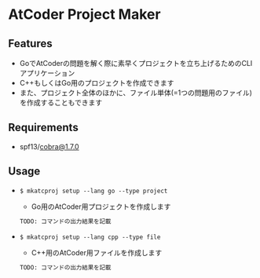 # AtCoder Project Maker
## Features
- GoでAtCoderの問題を解く際に素早くプロジェクトを立ち上げるためのCLIアプリケーション
- C++もしくはGo用のプロジェクトを作成できます
- また、プロジェクト全体のほかに、ファイル単体(=1つの問題用のファイル)を作成することもできます

## Requirements
- spf13/cobra@1.7.0

## Usage
- `$ mkatcproj setup --lang go --type project`
  - Go用のAtCoder用プロジェクトを作成します
  ```bash
  TODO: コマンドの出力結果を記載
  ```

- `$ mkatcproj setup --lang cpp --type file`
  - C++用のAtCoder用ファイルを作成します
  ```bash
  TODO: コマンドの出力結果を記載
  ```